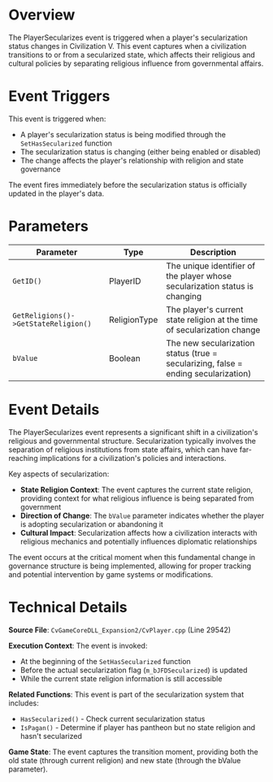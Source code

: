 # Overview

The PlayerSecularizes event is triggered when a player's secularization status changes in Civilization V. This event captures when a civilization transitions to or from a secularized state, which affects their religious and cultural policies by separating religious influence from governmental affairs.

# Event Triggers

This event is triggered when:
- A player's secularization status is being modified through the `SetHasSecularized` function
- The secularization status is changing (either being enabled or disabled)
- The change affects the player's relationship with religion and state governance

The event fires immediately before the secularization status is officially updated in the player's data.

# Parameters

| Parameter | Type | Description |
|-----------|------|-------------|
| `GetID()` | PlayerID | The unique identifier of the player whose secularization status is changing |
| `GetReligions()->GetStateReligion()` | ReligionType | The player's current state religion at the time of secularization change |
| `bValue` | Boolean | The new secularization status (true = secularizing, false = ending secularization) |

# Event Details

The PlayerSecularizes event represents a significant shift in a civilization's religious and governmental structure. Secularization typically involves the separation of religious institutions from state affairs, which can have far-reaching implications for a civilization's policies and interactions.

Key aspects of secularization:
- **State Religion Context**: The event captures the current state religion, providing context for what religious influence is being separated from government
- **Direction of Change**: The `bValue` parameter indicates whether the player is adopting secularization or abandoning it
- **Cultural Impact**: Secularization affects how a civilization interacts with religious mechanics and potentially influences diplomatic relationships

The event occurs at the critical moment when this fundamental change in governance structure is being implemented, allowing for proper tracking and potential intervention by game systems or modifications.

# Technical Details

**Source File**: `CvGameCoreDLL_Expansion2/CvPlayer.cpp` (Line 29542)

**Execution Context**: The event is invoked:
- At the beginning of the `SetHasSecularized` function
- Before the actual secularization flag (`m_bJFDSecularized`) is updated
- While the current state religion information is still accessible

**Related Functions**: This event is part of the secularization system that includes:
- `HasSecularized()` - Check current secularization status
- `IsPagan()` - Determine if player has pantheon but no state religion and hasn't secularized

**Game State**: The event captures the transition moment, providing both the old state (through current religion) and new state (through the bValue parameter).